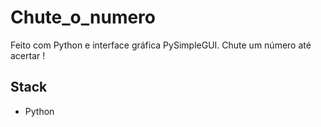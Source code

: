 # Chute_o_numero
Feito com Python e interface gráfica PySimpleGUI. Chute um número até acertar !
## Stack
- Python

